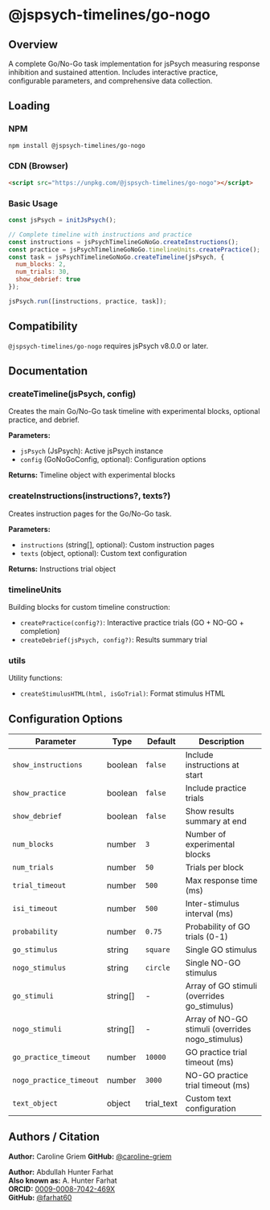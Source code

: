 # @jspsych-timelines/go-nogo

## Overview

A complete Go/No-Go task implementation for jsPsych measuring response inhibition and sustained attention. Includes interactive practice, configurable parameters, and comprehensive data collection.

## Loading

### NPM
```bash
npm install @jspsych-timelines/go-nogo
```

### CDN (Browser)
```html
<script src="https://unpkg.com/@jspsych-timelines/go-nogo"></script>
```

### Basic Usage
```javascript
const jsPsych = initJsPsych();

// Complete timeline with instructions and practice
const instructions = jsPsychTimelineGoNoGo.createInstructions();
const practice = jsPsychTimelineGoNoGo.timelineUnits.createPractice();
const task = jsPsychTimelineGoNoGo.createTimeline(jsPsych, {
  num_blocks: 2,
  num_trials: 30,
  show_debrief: true
});

jsPsych.run([instructions, practice, task]);
```

## Compatibility

`@jspsych-timelines/go-nogo` requires jsPsych v8.0.0 or later.

## Documentation

### createTimeline(jsPsych, config)

Creates the main Go/No-Go task timeline with experimental blocks, optional practice, and debrief.

**Parameters:**
- `jsPsych` (JsPsych): Active jsPsych instance
- `config` (GoNoGoConfig, optional): Configuration options

**Returns:** Timeline object with experimental blocks

### createInstructions(instructions?, texts?)

Creates instruction pages for the Go/No-Go task.

**Parameters:**
- `instructions` (string[], optional): Custom instruction pages
- `texts` (object, optional): Custom text configuration

**Returns:** Instructions trial object

### timelineUnits

Building blocks for custom timeline construction:

- `createPractice(config?)`: Interactive practice trials (GO + NO-GO + completion)
- `createDebrief(jsPsych, config?)`: Results summary trial

### utils

Utility functions:
- `createStimulusHTML(html, isGoTrial)`: Format stimulus HTML

## Configuration Options

| Parameter | Type | Default | Description |
|-----------|------|---------|-------------|
| `show_instructions` | boolean | `false` | Include instructions at start |
| `show_practice` | boolean | `false` | Include practice trials |
| `show_debrief` | boolean | `false` | Show results summary at end |
| `num_blocks` | number | `3` | Number of experimental blocks |
| `num_trials` | number | `50` | Trials per block |
| `trial_timeout` | number | `500` | Max response time (ms) |
| `isi_timeout` | number | `500` | Inter-stimulus interval (ms) |
| `probability` | number | `0.75` | Probability of GO trials (0-1) |
| `go_stimulus` | string | `square` | Single GO stimulus |
| `nogo_stimulus` | string | `circle` | Single NO-GO stimulus |
| `go_stimuli` | string[] | - | Array of GO stimuli (overrides go_stimulus) |
| `nogo_stimuli` | string[] | - | Array of NO-GO stimuli (overrides nogo_stimulus) |
| `go_practice_timeout` | number | `10000` | GO practice trial timeout (ms) |
| `nogo_practice_timeout` | number | `3000` | NO-GO practice trial timeout (ms) |
| `text_object` | object | trial_text | Custom text configuration |

## Authors / Citation

**Author:** Caroline Griem
**GitHub:** [@caroline-griem](https://github.com/caroline-griem)

**Author:** Abdullah Hunter Farhat  
**Also known as:** A. Hunter Farhat  
**ORCID:** [0009-0008-7042-469X](https://orcid.org/0009-0008-7042-469X)  
**GitHub:** [@farhat60](https://github.com/farhat60)
